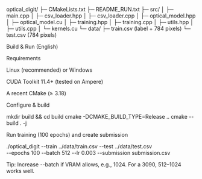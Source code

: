 optical_digit/
├─ CMakeLists.txt
├─ README_RUN.txt
├─ src/
│  ├─ main.cpp
│  ├─ csv_loader.hpp
│  ├─ csv_loader.cpp
│  ├─ optical_model.hpp
│  ├─ optical_model.cu
│  ├─ training.hpp
│  ├─ training.cpp
│  ├─ utils.hpp
│  ├─ utils.cpp
│  └─ kernels.cu
└─ data/
   ├─ train.csv   (label + 784 pixels)
   └─ test.csv    (784 pixels)


Build & Run (English)

Requirements

Linux (recommended) or Windows

CUDA Toolkit 11.4+ (tested on Ampere)

A recent CMake (≥ 3.18)

Configure & build

mkdir build && cd build
cmake -DCMAKE_BUILD_TYPE=Release ..
cmake --build . -j


Run training (100 epochs) and create submission

./optical_digit --train ../data/train.csv --test ../data/test.csv \
  --epochs 100 --batch 512 --lr 0.003 --submission submission.csv


Tip: Increase --batch if VRAM allows, e.g., 1024. For a 3090, 512–1024 works well.
